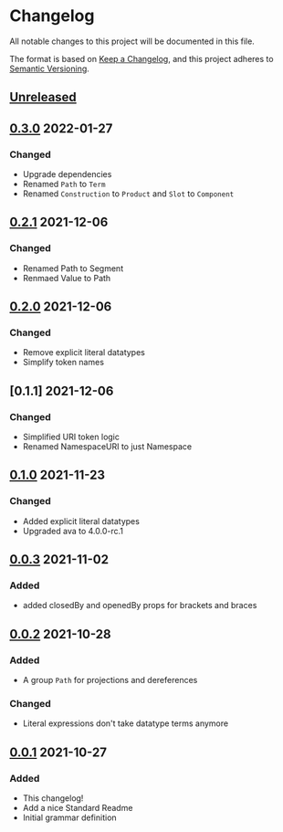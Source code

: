 # Changelog

All notable changes to this project will be documented in this file.

The format is based on [Keep a Changelog](https://keepachangelog.com/en/1.0.0/), and this project adheres to [Semantic Versioning](https://semver.org/spec/v2.0.0.html).

## [Unreleased]

## [0.3.0] 2022-01-27

### Changed

- Upgrade dependencies
- Renamed `Path` to `Term`
- Renamed `Construction` to `Product` and `Slot` to `Component`

## [0.2.1] 2021-12-06

### Changed

- Renamed Path to Segment
- Renmaed Value to Path

## [0.2.0] 2021-12-06

### Changed

- Remove explicit literal datatypes
- Simplify token names

## [0.1.1] 2021-12-06

### Changed

- Simplified URI token logic
- Renamed NamespaceURI to just Namespace

## [0.1.0] 2021-11-23

### Changed

- Added explicit literal datatypes
- Upgraded ava to 4.0.0-rc.1

## [0.0.3] 2021-11-02

### Added

- added closedBy and openedBy props for brackets and braces

## [0.0.2] 2021-10-28

### Added

- A group `Path` for projections and dereferences

### Changed

- Literal expressions don't take datatype terms anymore

## [0.0.1] 2021-10-27

### Added

- This changelog!
- Add a nice Standard Readme
- Initial grammar definition

[unreleased]: https://github.com/underlay/lezer-tasl/compare/v0.3.0...HEAD
[0.3.0]: https://github.com/underlay/lezer-tasl/compare/v0.3.0
[0.2.1]: https://github.com/underlay/lezer-tasl/compare/v0.2.1
[0.2.0]: https://github.com/underlay/lezer-tasl/compare/v0.2.0
[0.1.0]: https://github.com/underlay/lezer-tasl/compare/v0.1.0
[0.0.3]: https://github.com/underlay/lezer-tasl/compare/v0.0.3
[0.0.2]: https://github.com/underlay/lezer-tasl/compare/v0.0.2
[0.0.1]: https://github.com/underlay/lezer-tasl/compare/v0.0.1
